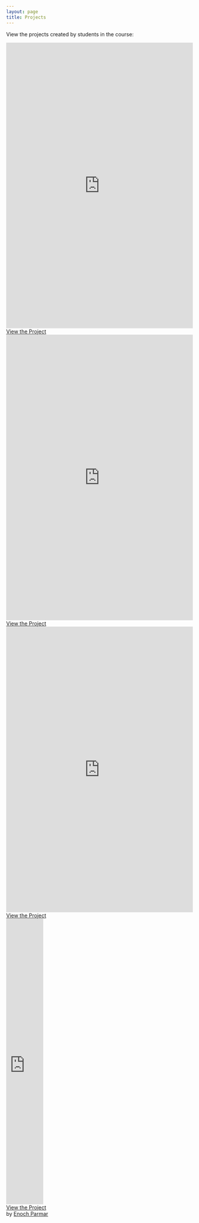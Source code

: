 ```yaml
---
layout: page
title: Projects
---
```

View the projects created by students in the course:
<div class="card-gallery">
  <div class="card">
    <iframe src="https://www.exhibit.so/exhibits/UB3UKQwmaiTsxgfyUh8Z?embedded=true" width="100%" height="768" allowfullscreen allow="autoplay" frameborder="0"></iframe>
  <a href="https://www.exhibit.so/exhibits/UB3UKQwmaiTsxgfyUh8Z">
    <div class="card-button">View the Project</div>
  </a>
  </div>
   <div class="card">
  <iframe src="https://www.exhibit.so/exhibits/fmllNYL4LL9bZhn4Telx?embedded=true" width="100%" height="768" allowfullscreen allow="autoplay" frameborder="0"></iframe>
  <a href="https://www.exhibit.so/exhibits/fmllNYL4LL9bZhn4Telx">
    <div class="card-button">View the Project</div>
  </a>
  </div>
  <div class="card">
  <iframe src="https://www.exhibit.so/exhibits/aYZhdPTMn2bfclOuza9Q?embedded=true" width="100%" height="768" allowfullscreen allow="autoplay" frameborder="0"></iframe>
    <a href="https://www.exhibit.so/exhibits/aYZhdPTMn2bfclOuza9Q">
    <div class="card-button">View the Project</div>
    </a>
  </div>
  <div class="card">
    <iframe src="https://www.exhibit.so/exhibits/m0Z8snHYpHlWgZby6jIp?embedded=true" width="100&" height="768" allowfullscreen allow="autoplay" frameborder="0"></iframe>
    <a href="https://www.exhibit.so/exhibits/m0Z8snHYpHlWgZby6jIp">
    <div class="card-button">View the Project</div>
    </a>
    by <a href="https://www.google.com/url?sa=t&source=web&rct=j&opi=89978449&url=https://www.linkedin.com/in/enochparmar&ved=2ahUKEwjv9oaY3KyLAxUcjYkEHfp8OdcQFnoECB0QAQ&usg=AOvVaw1Ywxic1Q265JpTm2t4348X">Enoch Parmar</a>
  </div>
</div>
